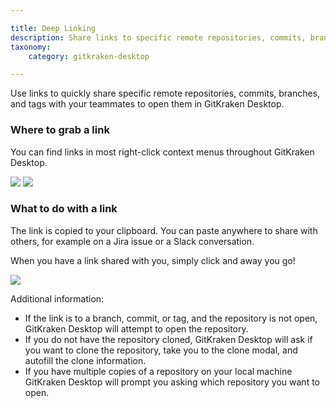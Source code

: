 ```yaml
---

title: Deep Linking
description: Share links to specific remote repositories, commits, branches, and tags in GitKraken Desktop.
taxonomy:
    category: gitkraken-desktop

---
```


Use links to quickly share specific remote repositories, commits, branches, and tags with your teammates to open them in GitKraken Desktop.

### Where to grab a link

You can find links in most right-click context menus throughout GitKraken Desktop.
 
<img src="/wp-content/uploads/link_context_menu_options.gif" class="help-center-img img-bordered">

<img src="/wp-content/uploads/link_context_menu_options.gif" class="help-center-img img-bordered">

### What to do with a link

The link is copied to your clipboard. You can paste anywhere to share with others, for example on a Jira issue or a Slack conversation.

When you have a link shared with you, simply click and away you go!

<img src="/wp-content/uploads/click_link_slack.gif" class="help-center-img img-bordered">

Additional information:

* If the link is to a branch, commit, or tag, and the repository is not open, GitKraken Desktop will attempt to open the repository.
* If you do not have the repository cloned, GitKraken Desktop will ask if you want to clone the repository, take you to the clone modal, and autofill the clone information.
* If you have multiple copies of a repository on your local machine GitKraken Desktop will prompt you asking which repository you want to open.